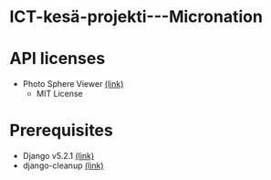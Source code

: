 # ICT-kesä-projekti---Micronation

# API licenses
- Photo Sphere Viewer [(link)](https://github.com/mistic100/Photo-Sphere-Viewer?tab=MIT-1-ov-file)
	- MIT License

# Prerequisites
- Django v5.2.1 [(link)](https://www.djangoproject.com/)
- django-cleanup [(link)](https://pypi.org/project/django-cleanup/)